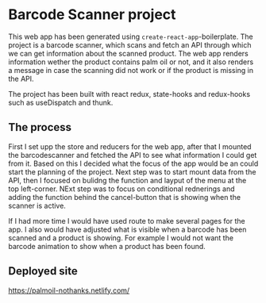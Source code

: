 # Barcode Scanner project

This web app has been generated using `create-react-app`-boilerplate. The project is a barcode scanner, which scans and fetch an API through which we can get information about the scanned product. The web app renders information wether the product contains palm oil or not, and it also renders a message in case the scanning did not work or if the product is missing in the API.

The project has been built with react redux, state-hooks and redux-hooks such as useDispatch and thunk.

## The process

First I set upp the store and reducers for the web app, after that I mounted the barcodescanner and fetched the API to see what information I could get from it. Based on this I decided what the focus of the app would be an could start the planning of the project. Next step was to start mount data from the API, then I focused on bulidng the function and layput of the menu at the top left-corner. NExt step was to focus on conditional rednerings and adding the function behind the cancel-button that is showing when the scanner is active. 


If I had more time I would have used route to make several pages for the app. I also would have adjusted what is visible when a barcode has been scanned and a product is showing. For example I would not want the barcode animation to show when a product has been found. 


## Deployed site

https://palmoil-nothanks.netlify.com/
